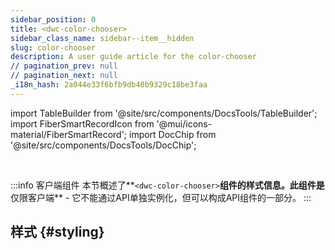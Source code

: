 ```yaml
---
sidebar_position: 0
title: <dwc-color-chooser>
sidebar_class_name: sidebar--item__hidden
slug: color-chooser
description: A user guide article for the color-chooser
// pagination_prev: null
// pagination_next: null
_i18n_hash: 2a044e33f6bfb9db40b9329c18be3faa
---
```

import TableBuilder from '@site/src/components/DocsTools/TableBuilder';
import FiberSmartRecordIcon from '@mui/icons-material/FiberSmartRecord';
import DocChip from '@site/src/components/DocsTools/DocChip';

<DocChip chip='scoped' />

<br />

:::info 客户端组件
本节概述了**`<dwc-color-chooser>`**组件的样式信息。此组件是**仅限客户端** - 它不能通过API单独实例化，但可以构成API组件的一部分。
:::

## 样式 {#styling}

<TableBuilder name="dwc-color-chooser" clientComponent />
